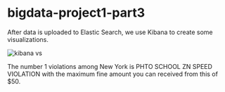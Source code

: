 # bigdata-project1-part3

After data is uploaded to Elastic Search, we use Kibana to create some visualizations. 

![kibana vs](https://user-images.githubusercontent.com/45520038/77019738-df70bc00-6957-11ea-9bbc-9c5d4b85a270.png)

The number 1 violations among New York is PHTO SCHOOL ZN SPEED VIOLATION with the maximum fine amount you can received from this of $50. 
